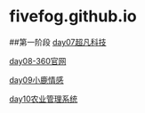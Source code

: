 # fivefog.github.io
##第一阶段
<a href="https://fivefog.github.io//work07 - 超凡科技/html/超凡科技.html">day07超凡科技</a><br/>

<a href="https://fivefog.github.io/work08-360/html/360官网.html">day08-360官网</a><br/>

<a href="https://fivefog.github.io/work09-小鹿情感/html/小鹿情感.html">day09小鹿情感</a><br/>

<a href="https://fivefog.github.io/work10-农业站管理系统/html/农业管理系统.html">day10农业管理系统</a><br/>


